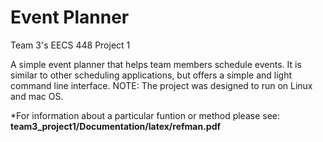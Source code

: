 # Event Planner
Team 3's EECS 448 Project 1

A simple event planner that helps team members schedule events. It is similar to other scheduling applications, but offers a simple and light command line interface. NOTE: The project was designed to run on Linux and mac OS. 

*For information about a particular funtion or method please see: <b>team3_project1/Documentation/latex/refman.pdf</b>
